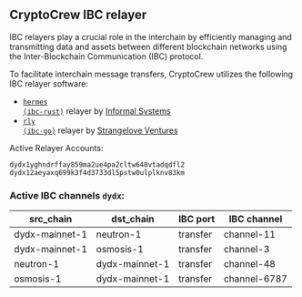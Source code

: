 ## CryptoCrew IBC relayer
IBC relayers play a crucial role in the interchain by efficiently managing and transmitting data and assets between different blockchain networks using the Inter-Blockchain Communication (IBC) protocol.

To facilitate interchain message transfers, CryptoCrew utilizes the following IBC relayer software: 
- <a href="https://github.com/informalsystems/hermes"><code>hermes (ibc-rust)</code></a> relayer by [Informal Systems](https://github.com/informalsystems)
- <a href="https://github.com/cosmos/relayer"><code>rly (ibc-go)</code></a> relayer by [Strangelove Ventures](https://github.com/strangelove-ventures)

Active Relayer Accounts:
```
dydx1yghndrffay859ma2ue4pa2cltw640vtadqdfl2
dydx12aeyaxq699k3f4d3733dl5pstw0ulplknv83km
```

### Active IBC channels `dydx`:
| src_chain | dst_chain | IBC port | IBC channel |
| --------------- | --------------- | ------------ | ------------------- |
| dydx-mainnet-1 | neutron-1 | transfer | channel-11 |
| dydx-mainnet-1 | osmosis-1 | transfer | channel-3 |
| neutron-1 | dydx-mainnet-1 | transfer | channel-48 |
| osmosis-1 | dydx-mainnet-1 | transfer | channel-6787 |